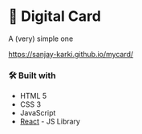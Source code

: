 # :card_index:	Digital Card
A (very) simple one 

https://sanjay-karki.github.io/mycard/

### :hammer_and_wrench:	Built with

- HTML 5
- CSS 3
- JavaScript
- [React](https://reactjs.org/) - JS Library

